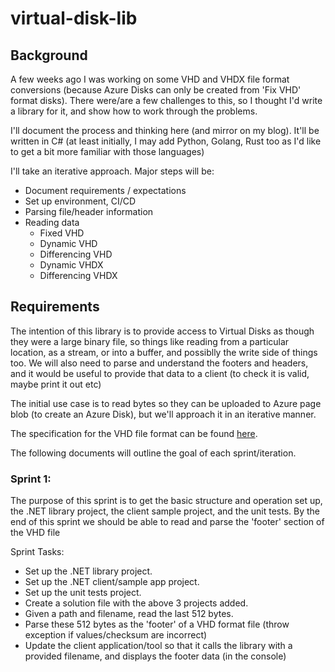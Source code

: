 # virtual-disk-lib

## Background

A few weeks ago I was working on some VHD and VHDX file format conversions (because Azure Disks can only be created from 'Fix VHD' format disks).
There were/are a few challenges to this, so I thought I'd write a library for it, and show how to work through the problems.

I'll document the process and thinking here (and mirror on my blog).
It'll be written in C# (at least initially, I may add Python, Golang, Rust too as I'd like to get a bit more familiar with those languages)

I'll take an iterative approach. Major steps will be:

- Document requirements / expectations
- Set up environment, CI/CD
- Parsing file/header information
- Reading data
  - Fixed VHD
  - Dynamic VHD
  - Differencing VHD
  - Dynamic VHDX
  - Differencing VHDX
## Requirements

The intention of this library is to provide access to Virtual Disks as though they were a large binary file, so things like reading from a particular location, as a stream, or into a buffer, and possiblly the write side of things too.
We will also need to parse and understand the footers and headers, and it would be useful to provide that data to a client (to check it is valid, maybe print it out etc)

The initial use case is to read bytes so they can be uploaded to Azure page blob (to create an Azure Disk), but we'll approach it in an iterative manner.

The specification for the VHD file format can be found [here](https://go.microsoft.com/fwlink/p/?linkid=137171).

The following documents will outline the goal of each sprint/iteration.
### Sprint 1:

The purpose of this sprint is to get the basic structure and operation set up, the .NET library project, the client sample project, and the unit tests.
By the end of this sprint we should be able to read and parse the 'footer' section of the VHD file

Sprint Tasks:

- Set up the .NET library project.
- Set up the .NET client/sample app project.
- Set up the unit tests project.
- Create a solution file with the above 3 projects added.
- Given a path and filename, read the last 512 bytes.
- Parse these 512 bytes as the 'footer' of a VHD format file (throw exception if values/checksum are incorrect)
- Update the client application/tool so that it calls the library with a provided filename, and displays the footer data (in the console)
  
